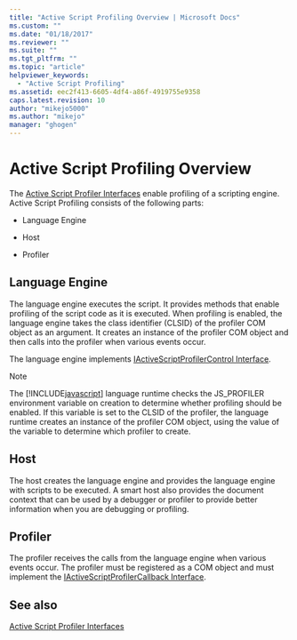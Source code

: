 ```yaml
---
title: "Active Script Profiling Overview | Microsoft Docs"
ms.custom: ""
ms.date: "01/18/2017"
ms.reviewer: ""
ms.suite: ""
ms.tgt_pltfrm: ""
ms.topic: "article"
helpviewer_keywords: 
  - "Active Script Profiling"
ms.assetid: eec2f413-6605-4df4-a86f-4919755e9358
caps.latest.revision: 10
author: "mikejo5000"
ms.author: "mikejo"
manager: "ghogen"
---
```

# Active Script Profiling Overview
The [Active Script Profiler Interfaces](../winscript/reference/active-script-profiler-interfaces.md) enable profiling of a scripting engine. Active Script Profiling consists of the following parts:  
  
- Language Engine  
  
- Host  
  
- Profiler  
  
## Language Engine  
 The language engine executes the script. It provides methods that enable profiling of the script code as it is executed. When profiling is enabled, the language engine takes the class identifier (CLSID) of the profiler COM object as an argument. It creates an instance of the profiler COM object and then calls into the profiler when various events occur.  
  
 The language engine implements [IActiveScriptProfilerControl Interface](../winscript/reference/iactivescriptprofilercontrol-interface.md).  
  
> [!NOTE]
> The [!INCLUDE[javascript](../javascript/includes/javascript-md.md)] language runtime checks the JS_PROFILER environment variable on creation to determine whether profiling should be enabled. If this variable is set to the CLSID of the profiler, the language runtime creates an instance of the profiler COM object, using the value of the variable to determine which profiler to create.  
  
## Host  
 The host creates the language engine and provides the language engine with scripts to be executed. A smart host also provides the document context that can be used by a debugger or profiler to provide better information when you are debugging or profiling.  
  
## Profiler  
 The profiler receives the calls from the language engine when various events occur. The profiler must be registered as a COM object and must implement the [IActiveScriptProfilerCallback Interface](../winscript/reference/iactivescriptprofilercallback-interface.md).  
  
## See also  
 [Active Script Profiler Interfaces](../winscript/reference/active-script-profiler-interfaces.md)